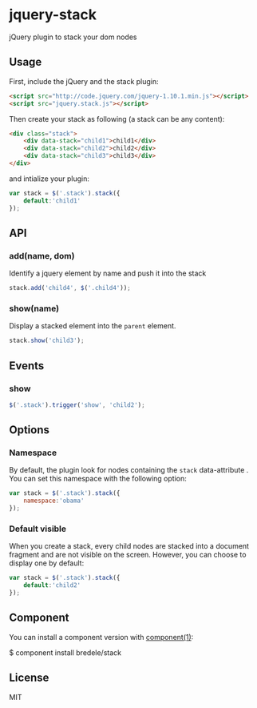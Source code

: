 
# jquery-stack

  jQuery plugin to stack your dom nodes
	

## Usage

First, include the jQuery and the stack plugin:

```html
<script src="http://code.jquery.com/jquery-1.10.1.min.js"></script>
<script src="jquery.stack.js"></script>
```

Then create your stack as following (a stack can be any content):


```html
<div class="stack">
	<div data-stack="child1">child1</div>
	<div data-stack="child2">child2</div>
	<div data-stack="child3">child3</div>
</div>
```

and intialize your plugin:

```js
var stack = $('.stack').stack({
	default:'child1'
});
```

## API

### add(name, dom)

  Identify a jquery element by name and push it into the stack

```js
stack.add('child4', $('.child4'));
```

### show(name)

  Display a stacked element into the `parent` element.

```js
stack.show('child3');
```

## Events

### show

```js
$('.stack').trigger('show', 'child2');
```

## Options

### Namespace

By default, the plugin look for nodes containing the `stack` data-attribute . You can set this namespace with the following option:

```js
var stack = $('.stack').stack({
	namespace:'obama'
});
```

### Default visible

When you create a stack, every child nodes are stacked into a document fragment and are not visible on the screen. However, you can choose to display one by default:

```js
var stack = $('.stack').stack({
	default:'child2'
});
```


## Component

You can install a component version with [component(1)](http://component.io):

  $ component install bredele/stack

## License

  MIT
